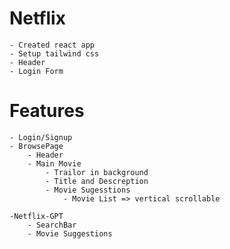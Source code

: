 # Netflix
    - Created react app
    - Setup tailwind css
    - Header
    - Login Form

# Features
    
    - Login/Signup
    - BrowsePage
        - Header
        - Main Movie
            - Trailor in background
            - Title and Descreption
            - Movie Sugesstions
                - Movie List => vertical scrollable

    -Netflix-GPT
        - SearchBar
        - Movie Suggestions